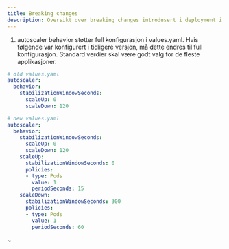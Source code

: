 ```yaml
---
title: Breaking changes
description: Oversikt over breaking changes introdusert i deployment i v3.0.0
---
```


1. autoscaler behavior støtter full konfigurasjon i values.yaml.
Hvis følgende var konfigurert i tidligere versjon, må dette endres til full konfigurasjon.
Standard verdier skal være godt valg for de fleste applikasjoner.
```yaml {hl_lines=[4,5,6]}
# old values.yaml
autoscaler:
  behavior:
    stabilizationWindowSeconds:
      scaleUp: 0
      scaleDown: 120
```
```yaml
# new values.yaml
autoscaler:
  behavior:
    stabilizationWindowSeconds:
      scaleUp: 0
      scaleDown: 120
    scaleUp:
      stabilizationWindowSeconds: 0
      policies:
      - type: Pods
        value: 1
        periodSeconds: 15
    scaleDown:
      stabilizationWindowSeconds: 300
      policies:
      - type: Pods
        value: 1
        periodSeconds: 60
```
~
